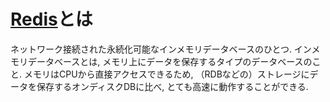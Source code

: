 # [Redis](https://github.com/antirez/redis)とは
ネットワーク接続された永続化可能なインメモリデータベースのひとつ.
インメモリデータベースとは, メモリ上にデータを保存するタイプのデータベースのこと.
メモリはCPUから直接アクセスできるため, （RDBなどの）ストレージにデータを保存するオンディスクDBに比べ, とても高速に動作することができる.
